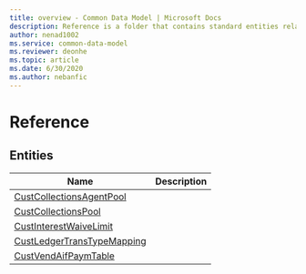 ```yaml
---
title: overview - Common Data Model | Microsoft Docs
description: Reference is a folder that contains standard entities related to the Common Data Model.
author: nenad1002
ms.service: common-data-model
ms.reviewer: deonhe
ms.topic: article
ms.date: 6/30/2020
ms.author: nebanfic
---
```


# Reference


## Entities

|Name|Description|
|---|---|
|[CustCollectionsAgentPool](CustCollectionsAgentPool.md)||
|[CustCollectionsPool](CustCollectionsPool.md)||
|[CustInterestWaiveLimit](CustInterestWaiveLimit.md)||
|[CustLedgerTransTypeMapping](CustLedgerTransTypeMapping.md)||
|[CustVendAifPaymTable](CustVendAifPaymTable.md)||
